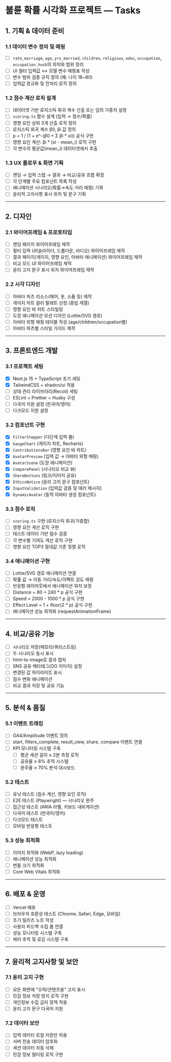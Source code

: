 # 불륜 확률 시각화 프로젝트 — Tasks

## 1. 기획 & 데이터 준비

### 1.1 데이터 변수 정의 및 매핑

- [ ] `rate_marriage`, `age`, `yrs_married`, `children`, `religious`, `educ`, `occupation`, `occupation_husb`의 의미와 범위 정리
- [ ] UI 필터 입력값 ↔ 모델 변수 매핑표 작성
- [ ] 변수 범위 검증 규칙 정의 (예: 나이 18~80)
- [ ] 입력값 정규화 및 전처리 로직 정의

### 1.2 점수 계산 로직 설계

- [ ] 데이터셋 기반 로지스틱 회귀 계수 산출 또는 임의 가중치 설정
- [ ] `scoring.ts` 함수 설계 (입력 → 점수/확률)
- [ ] 영향 요인 상위 3개 산출 로직 정의
- [ ] 로지스틱 회귀 계수 β0, βi 값 정의
- [ ] p = 1 / (1 + e^-(β0 + Σ βi \* xi)) 공식 구현
- [ ] 영향 요인 계산: βi \* (xi - mean_i) 로직 구현
- [ ] 각 변수의 평균값(mean_i) 데이터셋에서 추출

### 1.3 UX 플로우 & 화면 기획

- [ ] 랜딩 → 입력 스텝 → 결과 → 비교/공유 흐름 확정
- [ ] 각 단계별 주요 컴포넌트 목록 작성
- [ ] 애니메이션 시나리오(확률→속도·거리 매핑) 기획
- [ ] 윤리적 고지사항 표시 위치 및 문구 기획

---

## 2. 디자인

### 2.1 와이어프레임 & 프로토타입

- [ ] 랜딩 페이지 와이어프레임 제작
- [ ] 필터 입력 UI(슬라이더, 드롭다운, 라디오) 와이어프레임 제작
- [ ] 결과 페이지(게이지, 영향 요인, 아바타 애니메이션) 와이어프레임 제작
- [ ] 비교 모드 UI 와이어프레임 제작
- [ ] 윤리 고지 문구 표시 위치 와이어프레임 제작

### 2.2 시각 디자인

- [ ] 아바타 파츠 리소스(헤어, 옷, 소품 등) 제작
- [ ] 게이지 차트 컬러 팔레트 선정 (중립 계열)
- [ ] 영향 요인 바 차트 스타일링
- [ ] 도망 애니메이션 모션 디자인 (Lottie/SVG 경로)
- [ ] 아바타 외형 매핑 테이블 작성 (age/children/occupation별)
- [ ] 아바타 파츠별 스타일 가이드 제작

---

## 3. 프론트엔드 개발

### 3.1 프로젝트 세팅

- [x] Next.js 15 + TypeScript 초기 세팅
- [x] TailwindCSS + shadcn/ui 적용
- [ ] 상태 관리 라이브러리(Recoil) 세팅
- [ ] ESLint + Prettier + Husky 구성
- [ ] 다국어 지원 설정 (한국어/영어)
- [ ] 다크모드 지원 설정

### 3.2 컴포넌트 구현

- [x] `FilterStepper` (다단계 입력 폼)
- [x] `GaugeChart` (게이지 차트, Recharts)
- [x] `ContributionsBar` (영향 요인 바 차트)
- [x] `AvatarPreview` (입력 값 → 아바타 외형 매핑)
- [x] `AvatarScene` (도망 애니메이션)
- [x] `ComparePanel` (시나리오 비교 뷰)
- [x] `ShareButtons` (링크/이미지 공유)
- [x] `EthicsNotice` (윤리 고지 문구 컴포넌트)
- [x] `InputValidation` (입력값 검증 및 에러 메시지)
- [x] `DynamicAvatar` (동적 아바타 생성 컴포넌트)

### 3.3 점수 로직

- [ ] `scoring.ts` 구현 (로지스틱 회귀/가중합)
- [ ] 영향 요인 계산 로직 구현
- [ ] 테스트 데이터 기반 점수 검증
- [ ] 각 변수별 기여도 계산 로직 구현
- [ ] 영향 요인 TOP3 절대값 기준 정렬 로직

### 3.4 애니메이션 구현

- [ ] Lottie/SVG 경로 애니메이션 연결
- [ ] 확률 값 → 이동 거리/속도/이펙트 강도 매핑
- [ ] 반응형 레이아웃에서 애니메이션 위치 보정
- [ ] Distance = 80 + 240 \* p 공식 구현
- [ ] Speed = 2000 - 1000 \* p 공식 구현
- [ ] Effect Level = 1 + floor(2 \* p) 공식 구현
- [ ] 애니메이션 성능 최적화 (requestAnimationFrame)

---

## 4. 비교/공유 기능

- [ ] 시나리오 저장(메모리/쿼리스트링)
- [ ] 두 시나리오 동시 표시
- [ ] html-to-image로 결과 캡처
- [ ] SNS 공유 메타태그(OG 이미지) 설정
- [ ] 변경된 값 하이라이트 표시
- [ ] 점수 변화 애니메이션
- [ ] 비교 결과 저장 및 공유 기능

---

## 5. 분석 & 품질

### 5.1 이벤트 트래킹

- [ ] GA4/Amplitude 이벤트 정의
- [ ] start, filters_complete, result_view, share, compare 이벤트 연결
- [ ] KPI 모니터링 시스템 구축
  - [ ] 평균 세션 길이 ≥ 2분 측정 로직
  - [ ] 공유율 ≥ 8% 추적 시스템
  - [ ] 완주율 ≥ 70% 분석 대시보드

### 5.2 테스트

- [ ] 유닛 테스트 (점수 계산, 영향 요인 로직)
- [ ] E2E 테스트 (Playwright) — 시나리오 완주
- [ ] 접근성 테스트 (ARIA 라벨, 키보드 내비게이션)
- [ ] 다국어 테스트 (한국어/영어)
- [ ] 다크모드 테스트
- [ ] 모바일 반응형 테스트

### 5.3 성능 최적화

- [ ] 이미지 최적화 (WebP, lazy loading)
- [ ] 애니메이션 성능 최적화
- [ ] 번들 크기 최적화
- [ ] Core Web Vitals 최적화

---

## 6. 배포 & 운영

- [ ] Vercel 배포
- [ ] 브라우저 호환성 테스트 (Chrome, Safari, Edge, 모바일)
- [ ] 초기 릴리즈 노트 작성
- [ ] 사용자 피드백 수집 폼 연결
- [ ] 성능 모니터링 시스템 구축
- [ ] 에러 추적 및 로깅 시스템 구축

---

## 7. 윤리적 고지사항 및 보안

### 7.1 윤리 고지 구현

- [ ] 모든 화면에 "오락/콘텐츠용" 고지 표시
- [ ] 민감 정보 저장 방지 로직 구현
- [ ] 개인정보 수집 금지 정책 적용
- [ ] 윤리 고지 문구 다국어 지원

### 7.2 데이터 보안

- [ ] 입력 데이터 로컬 저장만 허용
- [ ] 서버 전송 데이터 암호화
- [ ] 세션 데이터 자동 삭제
- [ ] 민감 정보 필터링 로직 구현
